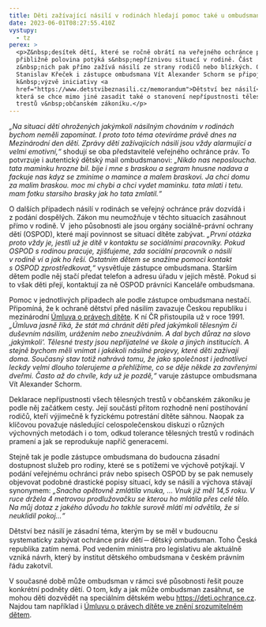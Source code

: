 ```yaml
---
title: Děti zažívající násilí v rodinách hledají pomoc také u ombudsmana
date: 2023-06-01T08:27:55.410Z
vystupy:
  - tz
perex: >
  <p>Z&nbsp;desítek dětí, které se ročně obrátí na veřejného ochránce práv, se
  přibližně polovina potýká s&nbsp;nepříznivou situací v rodině. Část
  z&nbsp;nich pak přímo zažívá násilí ze strany rodičů nebo blízkých. Ombudsman
  Stanislav Křeček i zástupce ombudsmana Vít Alexander Schorm se připojili
  k&nbsp;výzvě iniciativy <a
  href="https://www.detstvibeznasili.cz/memorandum">Dětství bez násilí</a>,
  která se chce mimo jiné zasadit také o stanovení nepřípustnosti tělesných
  trestů v&nbsp;občanském zákoníku.</p>
---
```

<p><em>&bdquo;Na situaci dětí ohrožených jakýmkoli násilným chováním v rodinách bychom neměli zapomínat. I proto toto téma otevíráme právě dnes na Mezinárodní den dětí. Zprávy dětí zažívajících násilí jsou vždy alarmující a velmi emotivní,&ldquo;</em> shodují se oba představitelé veřejného ochránce práv. To potvrzuje i autentický dětský mail ombudsmanovi: <em>&bdquo;Nikdo nas neposloucha. tata maminku hrozne bil. bije i mne s braskou a segram hnusne nadava a fackuje nas kdyz se zminime o mamince a malem braskovi. Ja chci domu za malim braskou. moc mi chybi a chci vydet maminku. tata mlati i tetu. mam fotku starsiho brasky jak ho tata zmlatil.&ldquo;</em></p>

<p>O dalších případech násilí v&nbsp;rodinách se veřejný ochránce práv dozvídá i z&nbsp;podání dospělých. Zákon mu neumožňuje v&nbsp;těchto situacích zasáhnout přímo v&nbsp;rodině. V&nbsp;&nbsp;jeho působnosti ale jsou orgány sociálně-právní ochrany dětí (OSPOD), které mají povinnost se situací dítěte zabývat.<em> &bdquo;První otázka proto vždy je, jestli už je dítě v&nbsp;kontaktu se sociálními pracovníky. Pokud OSPOD s rodinou pracuje, zjišťujeme, zda sociální pracovník o násilí v&nbsp;rodině ví a jak ho řeší. Ostatním dětem se snažíme pomoci kontakt s&nbsp;OSPOD zprostředkovat,&ldquo; </em>vysvětluje zástupce ombudsmana. Starším dětem podle něj stačí předat telefon a adresu úřadu v&nbsp;jejich městě. Pokud si to však děti přejí, kontaktují za ně OSPOD právníci Kanceláře ombudsmana.</p>

<p>Pomoc v&nbsp;jednotlivých případech ale podle zástupce ombudsmana nestačí. Připomíná, že k&nbsp;ochraně dětství před násilím zavazuje Českou republiku i mezinárodní <a href="https://www.zakonyprolidi.cz/cs/1991-104">Úmluva o právech dítěte</a>. K&nbsp;ní ČR přistoupila už v&nbsp;roce 1991. <em>&bdquo;Úmluva jasně říká, že stát má chránit děti před </em><em>jakýmkoli tělesným či duševním násilím, urážením nebo zneužíváním. A dal bych důraz na slovo &sbquo;jakýmkoli&lsquo;. Tělesné tresty jsou nepřijatelné ve škole a jiných institucích. A stejně bychom měli vnímat i jakékoli násilné projevy, které děti zažívají doma. Současný stav totiž nahrává tomu, že jako společnost i jednotlivci leckdy velmi dlouho tolerujeme a přehlížíme, co se děje někde za zavřenými dveřmi. Často až do chvíle, kdy už je pozdě,&ldquo; </em>varuje zástupce ombudsmana Vít Alexander Schorm.</p>

<p>Deklarace nepřípustnosti všech tělesných trestů v&nbsp;občanském zákoníku je podle něj začátkem cesty. Její součástí přitom rozhodně není postihování rodičů, kteří výjimečně k fyzickému potrestání dítěte sáhnou. Naopak za klíčovou považuje následující celospolečenskou diskuzi o různých výchovných metodách i o tom, odkud tolerance tělesných trestů v&nbsp;rodinách pramení a jak se reprodukuje napříč generacemi.</p>

<p>Stejně tak je podle zástupce ombudsmana do budoucna zásadní dostupnost služeb pro rodiny, které se s potížemi ve výchově potýkají. V podání veřejnému ochránci práv nebo spisech OSPOD by se pak nemusely objevovat podobné drastické popisy situací, kdy se násilí a výchova stávají synonymem: <em>&bdquo;Snacha opětovně zmlátila vnuka, &hellip; Vnuk již měl 14,5 roku. V ruce držela 4 metrovou prodlužovačku se kterou ho mlátila přes celé tělo. Na můj dotaz z jakého důvodu ho takhle surově mlátí mi odvětila, že si neuklidil pokoj&hellip;&ldquo;</em></p>

<p>Dětství bez násilí je zásadní téma, kterým by se měl v&nbsp;budoucnu systematicky zabývat ochránce práv dětí&nbsp; ̶&nbsp; dětský ombudsman. Toho Česká republika zatím nemá. Pod vedením ministra pro legislativu ale aktuálně vzniká návrh, který by institut dětského ombudsmana v&nbsp;českém právním řádu zakotvil.</p>

<p>V&nbsp;současné době může ombudsman v&nbsp;rámci své působnosti řešit pouze konkrétní podněty dětí. O tom, kdy a jak může ombudsman zasáhnut, se mohou děti dozvědět na speciálním dětském webu <a href="https://deti.ochrance.cz">https://deti.ochrance.cz</a>. Najdou tam například i <a href="https://deti.ochrance.cz/aktualne/chces_konecne_porozumet_umluve_o_pravech_ditete/">Úmluvu o právech dítěte ve znění srozumitelném dětem</a>.</p>

<p>&nbsp;</p>
